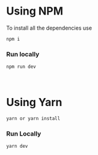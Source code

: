 
# Using NPM
To install all the dependencies use 
```
npm i
```
### Run locally 
```
npm run dev
```
<br />

# Using Yarn 

```
yarn or yarn install
```

### Run Locally

```
yarn dev 
```